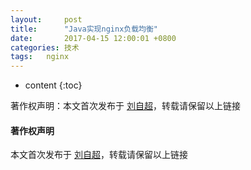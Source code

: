 ```yaml
---
layout:     post
title:      "Java实现nginx负载均衡"
date:       2017-04-15 12:00:01 +0800
categories:	技术
tags:	nginx
---
```


* content
{:toc}




著作权声明：本文首次发布于 [刘自超](https://liuwc.xyz)，转载请保留以上链接











#### 著作权声明

本文首次发布于 [刘自超](https://bigdatajava.github.io/blogspot/)，转载请保留以上链接